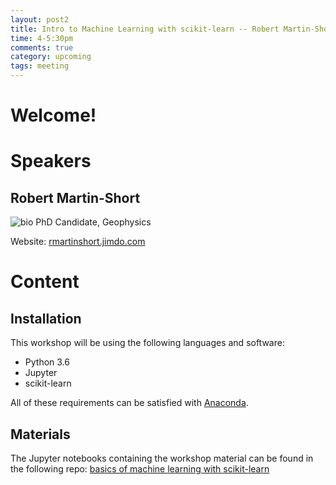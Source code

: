 ```yaml
---
layout: post2
title: Intro to Machine Learning with scikit-learn -- Robert Martin-Short 
time: 4-5:30pm
comments: true
category: upcoming
tags: meeting
---
```


# Welcome!

# Speakers

## Robert Martin-Short
![bio]({{site.url}}/bioimages/rmartinshort.png)
PhD Candidate, Geophysics


Website: [rmartinshort.jimdo.com](rmartinshort.jimdo.com)


# Content

## Installation
This workshop will be using the following languages and software:
* Python 3.6
* Jupyter
* scikit-learn

All of these requirements can be satisfied with [Anaconda](https://www.anaconda.com/download/). 

## Materials

The Jupyter notebooks containing the workshop material can be found in the following repo: [basics of machine learning with scikit-learn](https://github.com/qingkaikong/20171206_ML_basics_THW)

